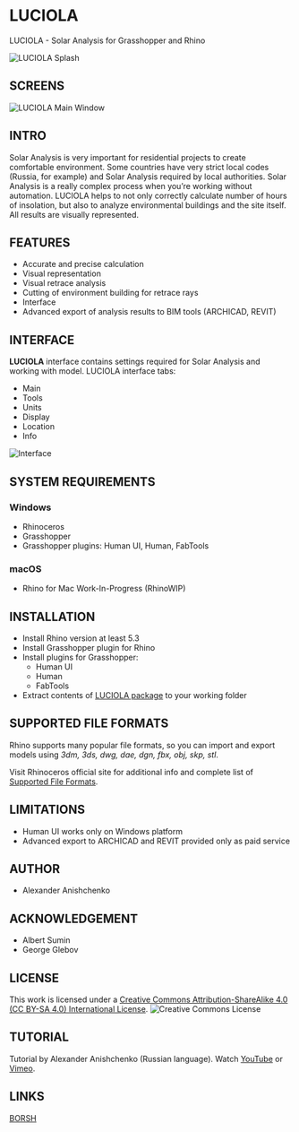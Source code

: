 # LUCIOLA
LUCIOLA - Solar Analysis for Grasshopper and Rhino

![LUCIOLA Splash](http://borsh.pro/wp-content/uploads/2016/11/LUCIOLA_splash_1500.png "LUCIOLA")

## SCREENS

![LUCIOLA Main Window](https://66.media.tumblr.com/ee3b6955bb387c4cc6b0831aa5547b3d/tumblr_ogtwslgOLY1vn87n9o1_1280.png "LUCIOLA")


## INTRO

Solar Analysis is very important for residential projects to create comfortable environment. Some countries have very strict local codes (Russia, for example) and Solar Analysis required by local authorities. Solar Analysis is a really complex process when you’re working without automation.
LUCIOLA helps to not only correctly calculate number of hours of insolation, but also to analyze environmental buildings and the site itself. All results are visually represented.

## FEATURES

* Accurate and precise calculation
* Visual representation
* Visual retrace analysis
* Cutting of environment building for retrace rays
* Interface
* Advanced export of analysis results to BIM tools (ARCHICAD, REVIT)

## INTERFACE

**LUCIOLA** interface contains settings required for Solar Analysis and working with model.
LUCIOLA interface tabs:

* Main
* Tools
* Units
* Display
* Location
* Info

![Interface](https://68.media.tumblr.com/1359c310086e07f1a597e32f3c7e5636/tumblr_ogtva1lvNs1vn87n9o1_1280.png)

## SYSTEM REQUIREMENTS

### Windows
* Rhinoceros
* Grasshopper
* Grasshopper plugins: Human UI, Human, FabTools

### macOS
* Rhino for Mac Work-In-Progress (RhinoWIP)

## INSTALLATION

* Install Rhino version at least 5.3
* Install Grasshopper plugin for Rhino
* Install plugins for Grasshopper:
	* Human UI
	* Human
	* FabTools
* Extract contents of [LUCIOLA package](https://github.com/borshpro/luciola/blob/master/LUCIOLA.v1.07-BORSH.zip) to your working folder

## SUPPORTED FILE FORMATS

Rhino supports many popular file formats, so you can import and export models using *3dm, 3ds, dwg, dae, dgn, fbx, obj, skp, stl*.

Visit Rhinoceros official site for additional info and complete list of [Supported File Formats](https://www.rhino3d.com/formats/).

## LIMITATIONS

* Human UI works only on Windows platform
* Advanced export to ARCHICAD and REVIT provided only as paid service

## AUTHOR

* Alexander Anishchenko

## ACKNOWLEDGEMENT

* Albert Sumin
* George Glebov

## LICENSE

This work is licensed under a [Creative Commons Attribution-ShareAlike 4.0 (CC BY-SA 4.0) International License](http://creativecommons.org/licenses/by-sa/4.0/).
![Creative Commons License](https://i.creativecommons.org/l/by-sa/4.0/88x31.png)


## TUTORIAL

Tutorial by Alexander Anishchenko (Russian language).
Watch [YouTube](https://www.youtube.com/watch?v=r8EGqvFBOZ8) or [Vimeo](https://vimeo.com/190760807).


## LINKS
[BORSH](http://borsh.pro/2016/09/14/luciola/)
